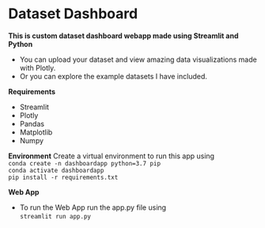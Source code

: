 # Dataset Dashboard
__This is custom dataset dashboard webapp made using Streamlit and Python__
- You can upload your dataset and view amazing data visualizations made with Plotly.
- Or you can explore the example datasets I have included.

__Requirements__
- Streamlit
- Plotly
- Pandas
- Matplotlib
- Numpy

__Environment__
Create a virtual environment to run this app using <br/>
`conda create -n dashboardapp python=3.7 pip` <br/>
`conda activate dashboardapp` <br/>
`pip install -r requirements.txt` <br/>

__Web App__
- To run the Web App run the app.py file using <br/>
`streamlit run app.py`
